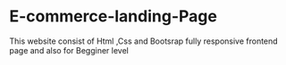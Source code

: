 # E-commerce-landing-Page
This website consist of Html ,Css and Bootsrap fully responsive frontend page and also for Begginer level 
